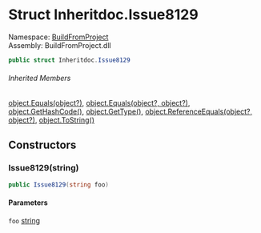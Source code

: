 ﻿# Struct Inheritdoc.Issue8129

Namespace: [BuildFromProject](BuildFromProject.md)  
Assembly: BuildFromProject.dll

```csharp
public struct Inheritdoc.Issue8129
```

###### Inherited Members

[object.Equals\(object?\)](https://learn.microsoft.com/dotnet/api/system.object.equals\#system\-object\-equals\(system\-object\)), 
[object.Equals\(object?, object?\)](https://learn.microsoft.com/dotnet/api/system.object.equals\#system\-object\-equals\(system\-object\-system\-object\)), 
[object.GetHashCode\(\)](https://learn.microsoft.com/dotnet/api/system.object.gethashcode), 
[object.GetType\(\)](https://learn.microsoft.com/dotnet/api/system.object.gettype), 
[object.ReferenceEquals\(object?, object?\)](https://learn.microsoft.com/dotnet/api/system.object.referenceequals), 
[object.ToString\(\)](https://learn.microsoft.com/dotnet/api/system.object.tostring)

## Constructors

### <a id="BuildFromProject_Inheritdoc_Issue8129__ctor_System_String_"></a>Issue8129\(string\)

```csharp
public Issue8129(string foo)
```

#### Parameters

`foo` [string](https://learn.microsoft.com/dotnet/api/system.string)

